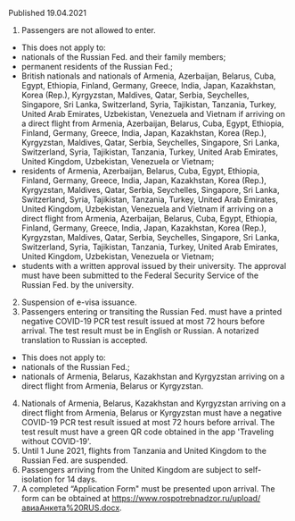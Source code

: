 Published 19.04.2021
1. Passengers are not allowed to enter.
- This does not apply to:
- nationals of the Russian Fed. and their family members;
- permanent residents of the Russian Fed.;
- British nationals and nationals of Armenia, Azerbaijan, Belarus, Cuba, Egypt, Ethiopia, Finland, Germany, Greece, India, Japan, Kazakhstan, Korea (Rep.), Kyrgyzstan, Maldives, Qatar, Serbia, Seychelles, Singapore, Sri Lanka, Switzerland, Syria, Tajikistan, Tanzania, Turkey, United Arab Emirates, Uzbekistan, Venezuela and Vietnam if arriving on a direct flight from Armenia, Azerbaijan, Belarus, Cuba, Egypt, Ethiopia, Finland, Germany, Greece, India, Japan, Kazakhstan, Korea (Rep.), Kyrgyzstan, Maldives, Qatar, Serbia, Seychelles, Singapore, Sri Lanka, Switzerland, Syria, Tajikistan, Tanzania, Turkey, United Arab Emirates, United Kingdom, Uzbekistan, Venezuela or Vietnam;
- residents of Armenia, Azerbaijan, Belarus, Cuba, Egypt, Ethiopia, Finland, Germany, Greece, India, Japan, Kazakhstan, Korea (Rep.), Kyrgyzstan, Maldives, Qatar, Serbia, Seychelles, Singapore, Sri Lanka, Switzerland, Syria, Tajikistan, Tanzania, Turkey, United Arab Emirates, United Kingdom, Uzbekistan, Venezuela and Vietnam if arriving on a direct flight from Armenia, Azerbaijan, Belarus, Cuba, Egypt, Ethiopia, Finland, Germany, Greece, India, Japan, Kazakhstan, Korea (Rep.), Kyrgyzstan, Maldives, Qatar, Serbia, Seychelles, Singapore, Sri Lanka, Switzerland, Syria, Tajikistan, Tanzania, Turkey, United Arab Emirates, United Kingdom, Uzbekistan, Venezuela or Vietnam;
- students with a written approval issued by their university. The approval must have been submitted to the Federal Security Service of the Russian Fed. by the university.
2. Suspension of e-visa issuance.
3. Passengers entering or transiting the Russian Fed. must have a printed negative COVID-19 PCR test result issued at most 72 hours before arrival. The test result must be in English or Russian. A notarized translation to Russian is accepted.
- This does not apply to:
- nationals of the Russian Fed.;
- nationals of Armenia, Belarus, Kazakhstan and Kyrgyzstan arriving on a direct flight from Armenia, Belarus or Kyrgyzstan.
4. Nationals of Armenia, Belarus, Kazakhstan and Kyrgyzstan arriving on a direct flight from Armenia, Belarus or Kyrgyzstan must have a negative COVID-19 PCR test result issued at most 72 hours before arrival. The test result must have a green QR code obtained in the app 'Traveling without COVID-19'.
5. Until 1 June 2021, flights from Tanzania and United Kingdom to the Russian Fed. are suspended.
6. Passengers arriving from the United Kingdom are subject to self-isolation for 14 days.
7. A completed “Application Form" must be presented upon arrival. The form can be obtained at <a target="_blank" href="https://www.rospotrebnadzor.ru/upload/%D0%B0%D0%B2%D0%B8%D0%B0%D0%90%D0%BD%D0%BA%D0%B5%D1%82%D0%B0%20RUS.docx">https://www.rospotrebnadzor.ru/upload/авиаАнкета%20RUS.docx</a>. 

